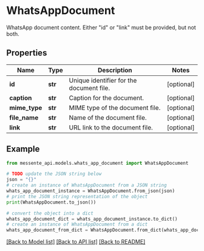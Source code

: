 # WhatsAppDocument

WhatsApp document content. Either \"id\" or \"link\" must be provided, but not both.

## Properties

Name | Type | Description | Notes
------------ | ------------- | ------------- | -------------
**id** | **str** | Unique identifier for the document file. | [optional] 
**caption** | **str** | Caption for the document. | [optional] 
**mime_type** | **str** | MIME type of the document file. | [optional] 
**file_name** | **str** | Name of the document file. | [optional] 
**link** | **str** | URL link to the document file. | [optional] 

## Example

```python
from messente_api.models.whats_app_document import WhatsAppDocument

# TODO update the JSON string below
json = "{}"
# create an instance of WhatsAppDocument from a JSON string
whats_app_document_instance = WhatsAppDocument.from_json(json)
# print the JSON string representation of the object
print(WhatsAppDocument.to_json())

# convert the object into a dict
whats_app_document_dict = whats_app_document_instance.to_dict()
# create an instance of WhatsAppDocument from a dict
whats_app_document_from_dict = WhatsAppDocument.from_dict(whats_app_document_dict)
```
[[Back to Model list]](../README.md#documentation-for-models) [[Back to API list]](../README.md#documentation-for-api-endpoints) [[Back to README]](../README.md)


